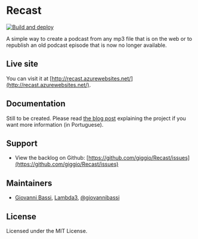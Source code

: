 ﻿# Recast

[![Build and deploy](https://github.com/giggio/Recast/actions/workflows/release_recast.yml/badge.svg)](https://github.com/giggio/Recast/actions/workflows/release_recast.yml)

A simple way to create a podcast from any mp3 file that is on the web or to republish an old podcast episode that is now no longer available.

## Live site

You can visit it at [http://recast.azurewebsites.net/](http://recast.azurewebsites.net/).

## Documentation

Still to be created. Please read [the blog post](http://blog.lambda3.com.br/2013/01/recast-um-projetinho-open-source-rapido/) explaining the project if you want more information (in Portuguese).

## Support

* View the backlog on Github: [https://github.com/giggio/Recast/issues](https://github.com/giggio/Recast/issues)

## Maintainers

* [Giovanni Bassi](http://blog.lambda3.com.br/L3/giovannibassi/), [Lambda3](http://www.lambda3.com.br), [@giovannibassi](http://twitter.com/giovannibassi)

## License

Licensed under the MIT License.

